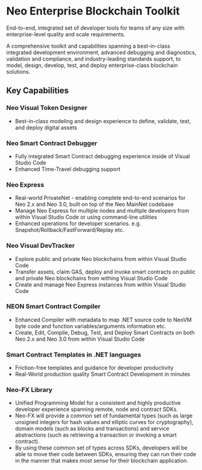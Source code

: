 # Neo Enterprise Blockchain Toolkit 

End-to-end, integrated set of developer tools for teams of any size with enterprise-level quality and scale requirements.

A comprehensive toolkit and capabilities spanning a best-in-class integrated development environment, advanced debugging and diagnostics, validation and compliance, and industry-leading standards support, to model, design, develop, test, and deploy enterprise-class blockchain solutions.

## Key Capabilities

### Neo Visual Token Designer

- Best-in-class modeling and design experience to define, validate, test, and deploy digital assets


### Neo Smart Contract Debugger

- Fully integrated Smart Contract debugging experience inside of Visual Studio Code
- Enhanced Time-Travel debugging support

### Neo Express

- Real-world PrivateNet - enabling complete end-to-end scenarios for Neo 2.x and
  Neo 3.0, built on top of the Neo MainNet codebase
- Manage Neo Express for multiple nodes and multiple developers from within Visual
  Studio Code or using command-line utilities
- Enhanced operations for developer scenarios. e.g. Snapshot/Rollback/FastForward/Replay etc.

### Neo Visual DevTracker

- Explore public and private Neo blockchains from within Visual Studio Code
- Transfer assets, claim GAS, deploy and invoke smart contracts on public and
  private Neo blockchains from withing Visual Studio Code
- Create and manage Neo Express instances from within Visual Studio Code

### NEON Smart Contract Compiler

- Enhanced Compiler with metadata to map .NET source code to NeoVM byte code and
  function variables/arguments information etc.
- Create, Edit, Compile, Debug, Test, and Deploy Smart Contracts on both Neo 2.x
  and Neo 3.0 from within Visual Studio Code

### Smart Contract Templates in .NET languages

- Friction-free templates and guidance for developer productivity
- Real-World production quality Smart Contract Development in minutes

### Neo-FX Library

- Unified Programming Model for a consistent and highly productive developer
  experience spanning remote, node and contract SDKs.
- Neo-FX will provide a common set of fundamental types (such as large unsigned
  integers for hash values and elliptic curves for cryptography), domain models
  (such as blocks and transactions) and service abstractions (such as retrieving
  a transaction or invoking a smart contract).
- By using these common set of types across SDKs, developers will be able to move
  their code between SDKs, ensuring they can run their code in the manner that
  makes most sense for their blockchain application.

